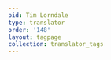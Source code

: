 ```yaml
---
pid: Tim Lorndale
type: translator
order: '148'
layout: tagpage
collection: translator_tags
---
```


